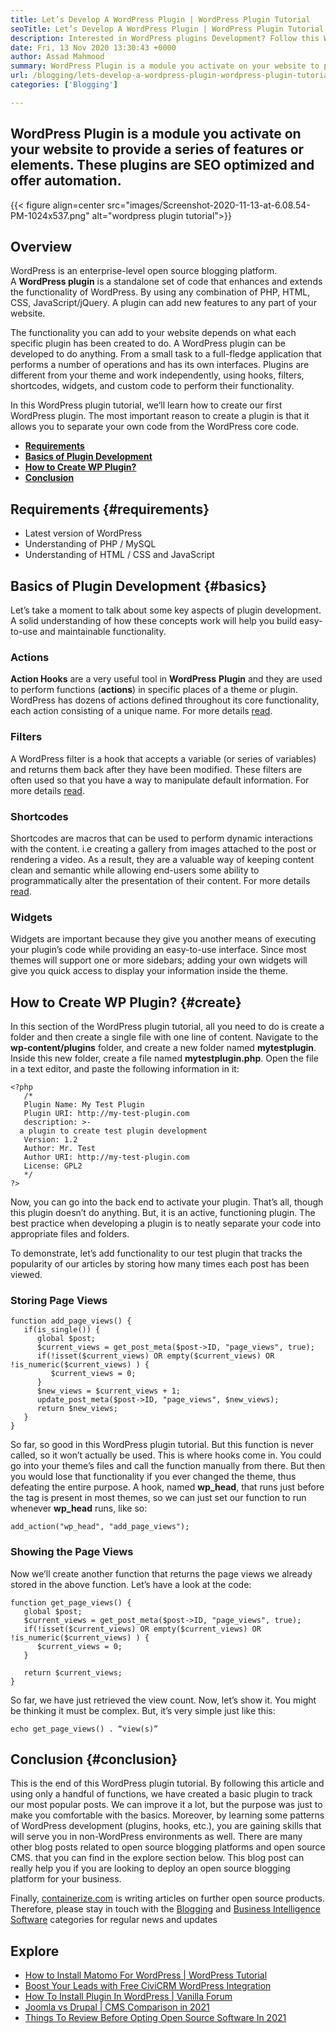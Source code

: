 ```yaml
---
title: Let’s Develop A WordPress Plugin | WordPress Plugin Tutorial
seoTitle: Let’s Develop A WordPress Plugin | WordPress Plugin Tutorial
description: Interested in WordPress plugins Development? Follow this WordPress plugin tutorial that describes complete steps to create a basic WordPress plugin.
date: Fri, 13 Nov 2020 13:30:43 +0000
author: Assad Mahmood
summary: WordPress Plugin is a module you activate on your website to provide a series of features or elements. These plugins are SEO optimized and offer automation.
url: /blogging/lets-develop-a-wordpress-plugin-wordpress-plugin-tutorial/
categories: ['Blogging']

---
```

## WordPress Plugin is a module you activate on your website to provide a series of features or elements. These plugins are SEO optimized and offer automation.

{{< figure align=center src="images/Screenshot-2020-11-13-at-6.08.54-PM-1024x537.png" alt="wordpress plugin tutorial">}}  

## Overview

WordPress is an enterprise-level open source blogging platform. A **WordPress plugin** is a standalone set of code that enhances and extends the functionality of WordPress. By using any combination of PHP, HTML, CSS, JavaScript/jQuery. A plugin can add new features to any part of your website.

The functionality you can add to your website depends on what each specific plugin has been created to do. A WordPress plugin can be developed to do anything. From a small task to a full-fledge application that performs a number of operations and has its own interfaces. Plugins are different from your theme and work independently, using hooks, filters, shortcodes, widgets, and custom code to perform their functionality.

In this WordPress plugin tutorial, we’ll learn how to create our first WordPress plugin. The most important reason to create a plugin is that it allows you to separate your own code from the WordPress core code.

  * **[Requirements][1]**
  * **[Basics of Plugin Development][2]**
  * **[How to Create WP Plugin?][3]**
  * **[Conclusion][4]**

## Requirements {#requirements}

  * Latest version of WordPress
  * Understanding of PHP / MySQL 
  * Understanding of HTML / CSS and JavaScript

## Basics of Plugin Development {#basics}

Let’s take a moment to talk about some key aspects of plugin development. A solid understanding of how these concepts work will help you build easy-to-use and maintainable functionality.

### Actions

**Action Hooks** are a very useful tool in **WordPress** **Plugin** and they are used to perform functions (**actions**) in specific places of a theme or plugin. WordPress has dozens of actions defined throughout its core functionality, each action consisting of a unique name. For more details [read][5].

### Filters

A WordPress filter is a hook that accepts a variable (or series of variables) and returns them back after they have been modified. These filters are often used so that you have a way to manipulate default information. For more details [read][6].

### Shortcodes

Shortcodes are macros that can be used to perform dynamic interactions with the content. i.e creating a gallery from images attached to the post or rendering a video. As a result, they are a valuable way of keeping content clean and semantic while allowing end-users some ability to programmatically alter the presentation of their content. For more details [read][7].

### Widgets

Widgets are important because they give you another means of executing your plugin’s code while providing an easy-to-use interface. Since most themes will support one or more sidebars; adding your own widgets will give you quick access to display your information inside the theme.

## **How to Create WP Plugin?** {#create}

In this section of the WordPress plugin tutorial, all you need to do is create a folder and then create a single file with one line of content. Navigate to the **wp-content/plugins** folder, and create a new folder named **mytestplugin**. Inside this new folder, create a file named **mytestplugin.php**. Open the file in a text editor, and paste the following information in it:


```
<?php
   /*
   Plugin Name: My Test Plugin
   Plugin URI: http://my-test-plugin.com
   description: >-
  a plugin to create test plugin development
   Version: 1.2
   Author: Mr. Test
   Author URI: http://my-test-plugin.com
   License: GPL2
   */
?>
```


Now, you can go into the back end to activate your plugin. That’s all, though this plugin doesn’t do anything. But, it is an active, functioning plugin. The best practice when developing a plugin is to neatly separate your code into appropriate files and folders. 

To demonstrate, let’s add functionality to our test plugin that tracks the popularity of our articles by storing how many times each post has been viewed.

### Storing Page Views


```
function add_page_views() {
   if(is_single()) {
      global $post;
      $current_views = get_post_meta($post->ID, "page_views", true);
      if(!isset($current_views) OR empty($current_views) OR !is_numeric($current_views) ) {
         $current_views = 0;
      }
      $new_views = $current_views + 1;
      update_post_meta($post->ID, "page_views", $new_views);
      return $new_views;
   }
}
```


So far, so good in this WordPress plugin tutorial. But this function is never called, so it won’t actually be used. This is where hooks come in. You could go into your theme’s files and call the function manually from there. But then you would lose that functionality if you ever changed the theme, thus defeating the entire purpose. A hook, named **wp_head**, that runs just before the tag is present in most themes, so we can just set our function to run whenever **wp_head** runs, like so:


```
add_action("wp_head", "add_page_views");
```


### Showing the Page Views

Now we’ll create another function that returns the page views we already stored in the above function. Let’s have a look at the code:


```
function get_page_views() {
   global $post;
   $current_views = get_post_meta($post->ID, "page_views", true);
   if(!isset($current_views) OR empty($current_views) OR !is_numeric($current_views) ) {
      $current_views = 0;
   }

   return $current_views;
}
```


So far, we have just retrieved the view count. Now, let’s show it. You might be thinking it must be complex. But, it’s very simple just like this:


```
echo get_page_views() . “view(s)”
```


## Conclusion {#conclusion}

This is the end of this WordPress plugin tutorial. By following this article and using only a handful of functions, we have created a basic plugin to track our most popular posts. We can improve it a lot, but the purpose was just to make you comfortable with the basics. Moreover, by learning some patterns of WordPress development (plugins, hooks, etc.), you are gaining skills that will serve you in non-WordPress environments as well. There are many other blog posts related to open source blogging platforms and open source CMS. that you can find in the explore section below. This blog post can really help you if you are looking to deploy an open source blogging platform for your business.

Finally, [containerize.com][8] is writing articles on further open source products. Therefore, please stay in touch with the [Blogging][9] and [Business Intelligence Software][10] categories for regular news and updates

## Explore

  * [How to Install Matomo For WordPress | WordPress Tutorial][11]
  * [Boost Your Leads with Free CiviCRM WordPress Integration][12]
  * [How To Install Plugin In WordPress | Vanilla Forum][13]
  * [Joomla vs Drupal | CMS Comparison in 2021][14]
  * [Things To Review Before Opting Open Source Software In 2021][15]

 [1]: #requirements
 [2]: #basics
 [3]: #create
 [4]: #conclusion
 [5]: https://developer.wordpress.org/plugins/hooks/
 [6]: https://developer.wordpress.org/plugins/hooks/filters/
 [7]: https://developer.wordpress.org/plugins/shortcodes/
 [8]: https://www.containerize.com/
 [9]: https://products.containerize.com/blogging/
 [10]: https://products.containerize.com/business-intelligence/
 [11]: https://blog.containerize.com/2021/10/26/how-to-install-matomo-for-wordpress-wordpress-tutorial/
 [12]: https://blog.containerize.com/2020/10/13/boost-your-leads-with-civicrm-wordpress-integration/
 [13]: https://blog.containerize.com/2021/01/13/how-to-a-install-plugin-in-wordpress-vanilla-forum/
 [14]: https://blog.containerize.com/2021/11/03/joomla-vs-drupal-cms-comparison-in-2021/
 [15]: https://blog.containerize.com/2021/09/29/things-to-review-before-opting-open-source-software-in-2021/